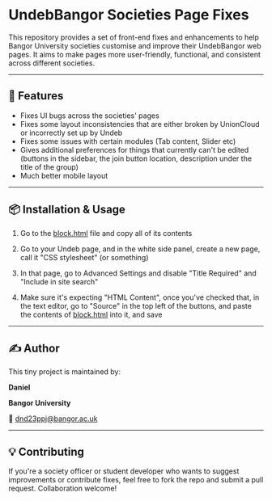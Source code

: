 # UndebBangor Societies Page Fixes

This repository provides a set of front-end fixes and enhancements to help Bangor University societies customise and improve their UndebBangor web pages. It aims to make pages more user-friendly, functional, and consistent across different societies.

---

## 🚀 Features

- Fixes UI bugs across the societies' pages
- Fixes some layout inconsistencies that are either broken by UnionCloud or incorrectly set up by Undeb
- Fixes some issues with certain modules (Tab content, Slider etc)
- Gives additional preferences for things that currently can't be edited (buttons in the sidebar, the join button location, description under the title of the group)
- Much better mobile layout

---

## 📦 Installation & Usage

1. Go to the [block.html](https://github.com/MachoPiggies/Undeb-UnionCloud-Clubs-Fix/blob/main/block.html) file and copy all of its contents

2. Go to your Undeb page, and in the white side panel, create a new page, call it "CSS stylesheet" (or something)
   
3. In that page, go to Advanced Settings and disable "Title Required" and "Include in site search"

4. Make sure it's expecting "HTML Content", once you've checked that, in the text editor, go to "Source" in the top left of the buttons, and paste the contents of [block.html](https://github.com/MachoPiggies/Undeb-UnionCloud-Clubs-Fix/blob/main/block.html) into it, and save

---

## ✍️ Author

This tiny project is maintained by:

**Daniel**

**Bangor University**

📧 dnd23ppj@bangor.ac.uk

---

## 💡 Contributing

If you're a society officer or student developer who wants to suggest improvements or contribute fixes, feel free to fork the repo and submit a pull request. Collaboration welcome!
